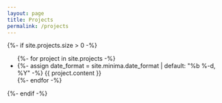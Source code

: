 ```yaml
---
layout: page
title: Projects
permalink: /projects
---
```


{%- if site.projects.size > 0 -%}
  <ul class="post-list">
  {%- for project in site.projects -%}
  <li>
    {%- assign date_format = site.minima.date_format | default: "%b %-d, %Y" -%}
    {{ project.content }}
  </li>
  {%- endfor -%}
  </ul>
{%- endif -%}

